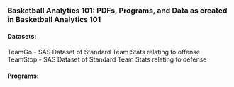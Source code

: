 ### Basketball Analytics 101: PDFs, Programs, and Data as created in Basketball Analytics 101

#### Datasets:

TeamGo - SAS Dataset of Standard Team Stats relating to offense
TeamStop - SAS Dataset of Standard Team Stats relating to defense

#### Programs:
